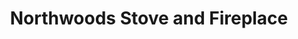 ---
title: "Northwoods Stove and Fireplace"
url: /hayward/northwoods-stove-and-fireplace/
shop: Kamine & Öfen
---